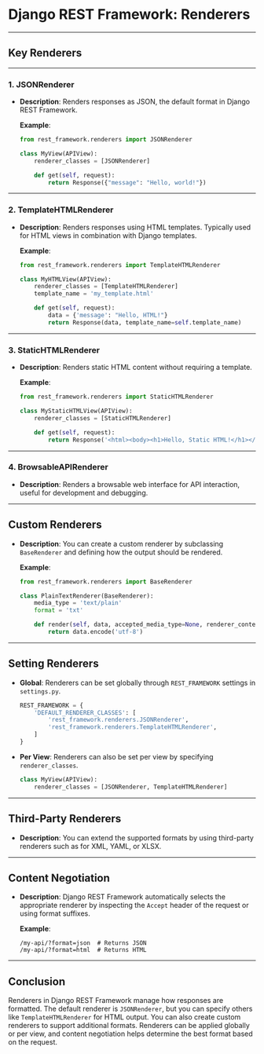 # Django REST Framework: Renderers

---

## **Key Renderers**

---

### 1. **JSONRenderer**

- **Description**: Renders responses as JSON, the default format in Django REST Framework.

  **Example**:

  ```python
  from rest_framework.renderers import JSONRenderer

  class MyView(APIView):
      renderer_classes = [JSONRenderer]

      def get(self, request):
          return Response({"message": "Hello, world!"})
  ```

---

### 2. **TemplateHTMLRenderer**

- **Description**: Renders responses using HTML templates. Typically used for HTML views in combination with Django templates.

  **Example**:

  ```python
  from rest_framework.renderers import TemplateHTMLRenderer

  class MyHTMLView(APIView):
      renderer_classes = [TemplateHTMLRenderer]
      template_name = 'my_template.html'

      def get(self, request):
          data = {'message': "Hello, HTML!"}
          return Response(data, template_name=self.template_name)
  ```

---

### 3. **StaticHTMLRenderer**

- **Description**: Renders static HTML content without requiring a template.

  **Example**:

  ```python
  from rest_framework.renderers import StaticHTMLRenderer

  class MyStaticHTMLView(APIView):
      renderer_classes = [StaticHTMLRenderer]

      def get(self, request):
          return Response('<html><body><h1>Hello, Static HTML!</h1></body></html>')
  ```

---

### 4. **BrowsableAPIRenderer**

- **Description**: Renders a browsable web interface for API interaction, useful for development and debugging.

---

## **Custom Renderers**

- **Description**: You can create a custom renderer by subclassing `BaseRenderer` and defining how the output should be rendered.

  **Example**:

  ```python
  from rest_framework.renderers import BaseRenderer

  class PlainTextRenderer(BaseRenderer):
      media_type = 'text/plain'
      format = 'txt'

      def render(self, data, accepted_media_type=None, renderer_context=None):
          return data.encode('utf-8')
  ```

---

## **Setting Renderers**

- **Global**: Renderers can be set globally through `REST_FRAMEWORK` settings in `settings.py`.

  ```python
  REST_FRAMEWORK = {
      'DEFAULT_RENDERER_CLASSES': [
          'rest_framework.renderers.JSONRenderer',
          'rest_framework.renderers.TemplateHTMLRenderer',
      ]
  }
  ```

- **Per View**: Renderers can also be set per view by specifying `renderer_classes`.

  ```python
  class MyView(APIView):
      renderer_classes = [JSONRenderer, TemplateHTMLRenderer]
  ```

---

## **Third-Party Renderers**

- **Description**: You can extend the supported formats by using third-party renderers such as for XML, YAML, or XLSX.

---

## **Content Negotiation**

- **Description**: Django REST Framework automatically selects the appropriate renderer by inspecting the `Accept` header of the request or using format suffixes.

  **Example**:

  ```url
  /my-api/?format=json  # Returns JSON
  /my-api/?format=html  # Returns HTML
  ```

---

## **Conclusion**

Renderers in Django REST Framework manage how responses are formatted. The default renderer is `JSONRenderer`, but you can specify others like `TemplateHTMLRenderer` for HTML output. You can also create custom renderers to support additional formats. Renderers can be applied globally or per view, and content negotiation helps determine the best format based on the request.
